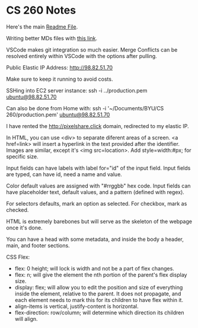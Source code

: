 # CS 260 Notes

Here's the main [Readme File](https://github.com/TheDavSmasher/startup/blob/main/README.md).

Writing better MDs files with [this link](https://docs.github.com/en/get-started/writing-on-github/getting-started-with-writing-and-formatting-on-github/basic-writing-and-formatting-syntax).

VSCode makes git integration so much easier.
Merge Conflicts can be resolved entirely within VSCode with the options after pulling.

Public Elastic IP Address: <http://98.82.51.70>

Make sure to keep it running to avoid costs.

SSHing into EC2 server instance: ssh -i ../production.pem ubuntu@98.82.51.70

Can also be done from Home with: ssh -i '~/Documents/BYU/CS 260/production.pem' ubuntu@98.82.51.70

I have rented the <http://pixelshare.click> domain, redirected to my elastic IP.

In HTML, you can use \<div\> to separate diferent areas of a screen. \<a href=link\> will insert a hyperlink in the text provided after the identifier. Images are similar, except it's \<img src=location\>. Add style=width:#px; for specific size.

Input fields can have labels with label for="id" of the input field. Input fields are typed, can have id, need a name and value.

Color default values are assigned with "#rrggbb" hex code. Input fields can have placeholder text, default values, and a pattern (defined with regex).

For selectors defaults, mark an option as selected. For checkbox, mark as checked.

HTML is extremely barebones but will serve as the skeleton of the webpage once it's done.

You can have a head with some metadata, and inside the body a header, main, and footer sections.

CSS Flex:

- flex: 0 height; will lock is width and not be a part of flex changes.
- flex: n; will give the element the nth portion of the parent's flex display size.
- display: flex; will allow you to edit the position and size of everything inside the element, relative to the parent. It does not propagate, and each element needs to mark this for its children to have flex within it.
- align-items is vertical, justify-content is horizontal.
- flex-direction: row/column; will determine which direction its children will align.

